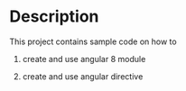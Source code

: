 # Description

This project contains sample code on how to

1. create and use angular 8 module

2. create and use angular directive

